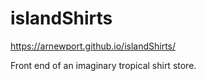 # islandShirts
https://arnewport.github.io/islandShirts/

Front end of an imaginary tropical shirt store.
